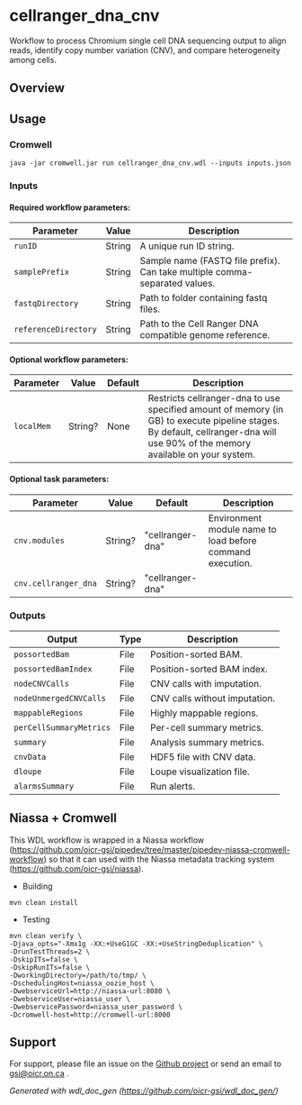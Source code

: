 # cellranger_dna_cnv

Workflow to process Chromium single cell DNA sequencing output to align reads, identify copy number variation (CNV), and compare heterogeneity among cells.

## Overview

## Usage

### Cromwell
```
java -jar cromwell.jar run cellranger_dna_cnv.wdl --inputs inputs.json
```

### Inputs

#### Required workflow parameters:
Parameter|Value|Description
---|---|---
`runID`|String|A unique run ID string.
`samplePrefix`|String|Sample name (FASTQ file prefix). Can take multiple comma-separated values.
`fastqDirectory`|String|Path to folder containing fastq files.
`referenceDirectory`|String|Path to the Cell Ranger DNA compatible genome reference.


#### Optional workflow parameters:
Parameter|Value|Default|Description
---|---|---|---
`localMem`|String?|None|Restricts cellranger-dna to use specified amount of memory (in GB) to execute pipeline stages. By default, cellranger-dna will use 90% of the memory available on your system.


#### Optional task parameters:
Parameter|Value|Default|Description
---|---|---|---
`cnv.modules`|String?|"cellranger-dna"|Environment module name to load before command execution.
`cnv.cellranger_dna`|String?|"cellranger-dna"|


### Outputs

Output | Type | Description
---|---|---
`possortedBam`|File|Position-sorted BAM.
`possortedBamIndex`|File|Position-sorted BAM index.
`nodeCNVCalls`|File|CNV calls with imputation.
`nodeUnmergedCNVCalls`|File|CNV calls without imputation.
`mappableRegions`|File|Highly mappable regions.
`perCellSummaryMetrics`|File|Per-cell summary metrics.
`summary`|File|Analysis summary metrics.
`cnvData`|File|HDF5 file with CNV data.
`dloupe`|File|Loupe visualization file.
`alarmsSummary`|File|Run alerts.


## Niassa + Cromwell

This WDL workflow is wrapped in a Niassa workflow (https://github.com/oicr-gsi/pipedev/tree/master/pipedev-niassa-cromwell-workflow) so that it can used with the Niassa metadata tracking system (https://github.com/oicr-gsi/niassa).

* Building
```
mvn clean install
```

* Testing
```
mvn clean verify \
-Djava_opts="-Xmx1g -XX:+UseG1GC -XX:+UseStringDeduplication" \
-DrunTestThreads=2 \
-DskipITs=false \
-DskipRunITs=false \
-DworkingDirectory=/path/to/tmp/ \
-DschedulingHost=niassa_oozie_host \
-DwebserviceUrl=http://niassa-url:8080 \
-DwebserviceUser=niassa_user \
-DwebservicePassword=niassa_user_password \
-Dcromwell-host=http://cromwell-url:8000
```

## Support

For support, please file an issue on the [Github project](https://github.com/oicr-gsi) or send an email to gsi@oicr.on.ca .

_Generated with wdl_doc_gen (https://github.com/oicr-gsi/wdl_doc_gen/)_
